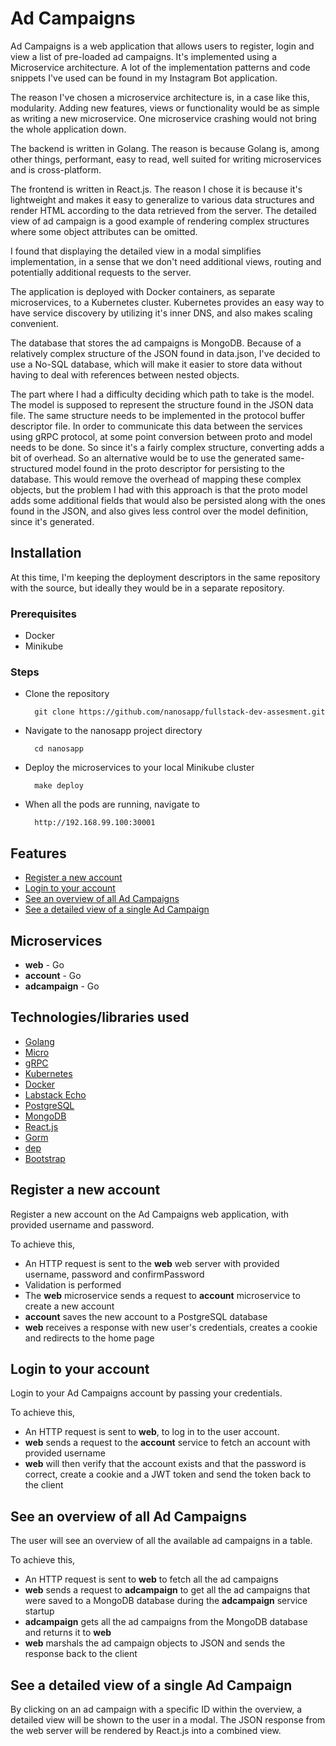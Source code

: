 # Ad Campaigns

Ad Campaigns is a web application that allows users to register, login and view a list of pre-loaded ad campaigns.
It's implemented using a Microservice architecture.
A lot of the implementation patterns and code snippets I've used can be found in my Instagram Bot application.

The reason I've chosen a microservice architecture is, in a case like this, modularity. Adding new features, views or 
functionality would be as simple as writing a new microservice. One microservice crashing would not bring the whole application 
down. 

The backend is written in Golang. The reason is because Golang is, among other things, performant, easy to read,
well suited for writing microservices and is cross-platform.

The frontend is written in React.js. The reason I chose it is because it's lightweight and makes it easy to generalize 
to various data structures and render HTML according to the data retrieved from the server.
The detailed view of ad campaign is a good example of rendering complex structures where some object attributes can be omitted.

I found that displaying the detailed view in a modal simplifies implementation, in a sense that we don't need additional views, 
routing and potentially additional requests to the server.

The application is deployed with Docker containers, as separate microservices, to a Kubernetes cluster.
Kubernetes provides an easy way to have service discovery by utilizing it's inner DNS, and also makes scaling convenient.

The database that stores the ad campaigns is MongoDB. Because of a relatively complex structure of the JSON found in
 data.json, I've decided to use a No-SQL database, which will make it easier to store data without having to deal 
 with references between nested objects.
 
The part where I had a difficulty deciding which path to take is the model. The model is supposed to represent the structure 
found in the JSON data file. The same structure needs to be implemented in the protocol buffer descriptor file.
In order to communicate this data between the services using gRPC protocol, at some point conversion between proto and model 
needs to be done. 
So since it's a fairly complex structure, converting adds a bit of overhead. So an alternative would be to use the generated 
same-structured model found in the proto descriptor for persisting to the database. This would remove the overhead of mapping these
 complex objects, but the problem I had with this approach is that the proto model adds some additional fields that would also 
 be persisted along with the ones found in the JSON, and also gives less control over the model definition, since it's generated.
 
## Installation

At this time, I'm keeping the deployment descriptors in the same repository with the source, but ideally they would 
be in a separate repository. 

### Prerequisites

- Docker
- Minikube

### Steps
- Clone the repository

        git clone https://github.com/nanosapp/fullstack-dev-assesment.git

- Navigate to the nanosapp project directory 

        cd nanosapp

- Deploy the microservices to your local Minikube cluster

        make deploy
        
- When all the pods are running, navigate to
        
        http://192.168.99.100:30001

## Features

- [Register a new account](#register-a-new-account)
- [Login to your account](#login-to-your-account)
- [See an overview of all Ad Campaigns](#see-an-overview-of-all-ad-campaigns)
- [See a detailed view of a single Ad Campaign](#see-a-detailed-view-of-a-single-ad-campaign)

## Microservices

- **web** - Go
- **account** - Go
- **adcampaign** - Go

## Technologies/libraries used

- [Golang](https://golang.org)
- [Micro](https://micro.mu)
- [gRPC](https://grpc.io)
- [Kubernetes](https://kubernetes.io)
- [Docker](https://www.docker.com)
- [Labstack Echo](https://echo.labstack.com)
- [PostgreSQL](https://www.postgresql.org)
- [MongoDB](https://www.mongodb.com)
- [React.js](https://reactjs.org)
- [Gorm](http://gorm.io)
- [dep](https://golang.github.io/dep)
- [Bootstrap](https://getbootstrap.com)


## Register a new account

Register a new account on the Ad Campaigns web application, with provided username and password.

To achieve this,
- An HTTP request is sent to the **web** web server with provided username, password and confirmPassword
- Validation is performed
- The **web** microservice sends a request to **account** microservice to create a new account
- **account** saves the new account to a PostgreSQL database
- **web** receives a response with new user's credentials, creates a cookie and redirects to the
    home page

## Login to your account

Login to your Ad Campaigns account by passing your credentials.

To achieve this,
- An HTTP request is sent to **web**, to log in to the user account.
- **web** sends a request to the **account** service to fetch an account with provided username
- **web** will then verify that the account exists and that the password is correct, create 
    a cookie and a JWT token and send the token back to the client


## See an overview of all Ad Campaigns

The user will see an overview of all the available ad campaigns in a table.

To achieve this,
- An HTTP request is sent to **web** to fetch all the ad campaigns 
- **web** sends a request to **adcampaign** to get all the ad campaigns that were saved to a MongoDB database 
    during the **adcampaign** service startup
- **adcampaign** gets all the ad campaigns from the MongoDB database and returns it to **web**
- **web** marshals the ad campaign objects to JSON and sends the response back to the client

## See a detailed view of a single Ad Campaign

By clicking on an ad campaign with a specific ID within the overview, a detailed view will be shown to the user 
in a modal. The JSON response from the web server will be rendered by React.js into a combined view.

